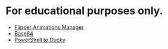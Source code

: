 # For educational purposes only.

- [Flipper Animations Manager](https://github.com/Ooggle/FlipperAnimationManager)
- [Base64](https://www.base64encode.org/)
- [PowerShell to Ducky](https://github.com/I-Am-Jakoby/Powershell-to-Ducky-Converter)
